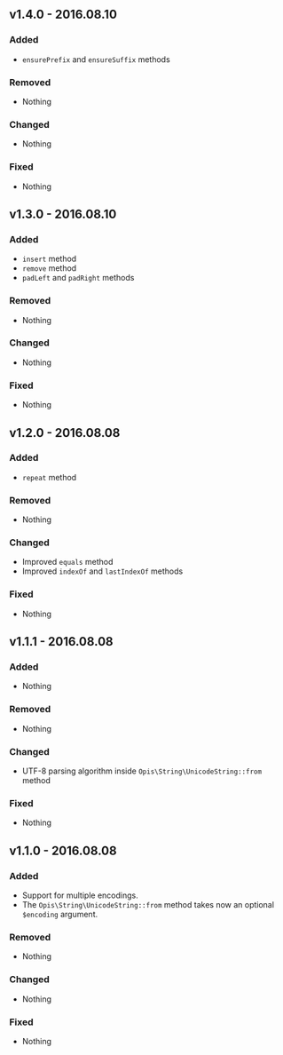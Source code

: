 ## v1.4.0 - 2016.08.10
### Added
-  `ensurePrefix` and `ensureSuffix` methods

### Removed
- Nothing

### Changed
- Nothing

### Fixed
- Nothing

## v1.3.0 - 2016.08.10
### Added
- `insert` method
- `remove` method
-  `padLeft` and `padRight` methods

### Removed
- Nothing

### Changed
- Nothing

### Fixed
- Nothing

## v1.2.0 - 2016.08.08
### Added
- `repeat` method

### Removed
- Nothing

### Changed
- Improved `equals` method
- Improved `indexOf` and `lastIndexOf` methods

### Fixed
- Nothing

## v1.1.1 - 2016.08.08
### Added
- Nothing

### Removed
- Nothing

### Changed
- UTF-8 parsing algorithm inside `Opis\String\UnicodeString::from` method

### Fixed
- Nothing

## v1.1.0 - 2016.08.08
### Added
- Support for multiple encodings.
- The `Opis\String\UnicodeString::from` method takes now an optional
`$encoding` argument.

### Removed
- Nothing

### Changed
- Nothing

### Fixed
- Nothing

